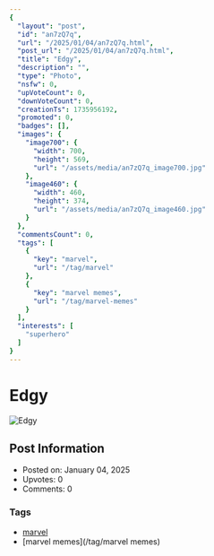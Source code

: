 ```yaml
---
{
  "layout": "post",
  "id": "an7zQ7q",
  "url": "/2025/01/04/an7zQ7q.html",
  "post_url": "/2025/01/04/an7zQ7q.html",
  "title": "Edgy",
  "description": "",
  "type": "Photo",
  "nsfw": 0,
  "upVoteCount": 0,
  "downVoteCount": 0,
  "creationTs": 1735956192,
  "promoted": 0,
  "badges": [],
  "images": {
    "image700": {
      "width": 700,
      "height": 569,
      "url": "/assets/media/an7zQ7q_image700.jpg"
    },
    "image460": {
      "width": 460,
      "height": 374,
      "url": "/assets/media/an7zQ7q_image460.jpg"
    }
  },
  "commentsCount": 0,
  "tags": [
    {
      "key": "marvel",
      "url": "/tag/marvel"
    },
    {
      "key": "marvel memes",
      "url": "/tag/marvel-memes"
    }
  ],
  "interests": [
    "superhero"
  ]
}
---
```


# Edgy

![Edgy](/assets/media/an7zQ7q_image700.jpg)

## Post Information

- Posted on: January 04, 2025
- Upvotes: 0
- Comments: 0

### Tags

- [marvel](/tag/marvel)
- [marvel memes](/tag/marvel memes)
